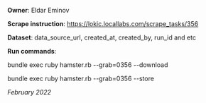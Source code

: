 **Owner**: Eldar Eminov
 
**Scrape instruction**: https://lokic.locallabs.com/scrape_tasks/356

**Dataset**: data_source_url, created_at, created_by, run_id and etc

**Run commands**: 

bundle exec ruby hamster.rb --grab=0356 --download

bundle exec ruby hamster.rb --grab=0356 --store

_February 2022_
